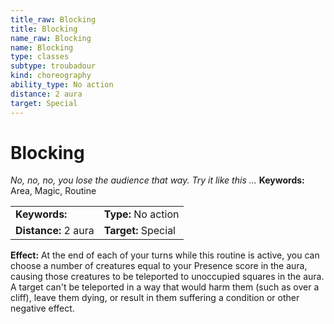 ```yaml
---
title_raw: Blocking
title: Blocking
name_raw: Blocking
name: Blocking
type: classes
subtype: troubadour
kind: choreography
ability_type: No action
distance: 2 aura
target: Special
---
```


# Blocking

*No, no, no, you lose the audience that way. Try it like this ...* **Keywords:** Area, Magic, Routine

|                      |                     |
| :------------------- | :------------------ |
| **Keywords:**        | **Type:** No action |
| **Distance:** 2 aura | **Target:** Special |

**Effect:** At the end of each of your turns while this routine is active, you can choose a number of creatures equal to your Presence score in the aura, causing those creatures to be teleported to unoccupied squares in the aura. A target can't be teleported in a way that would harm them (such as over a cliff), leave them dying, or result in them suffering a condition or other negative effect.
